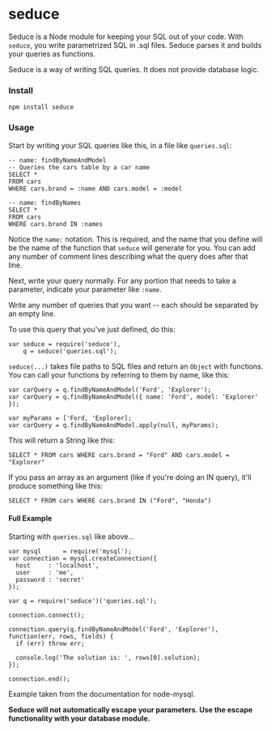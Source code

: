 # seduce

Seduce is a Node module for keeping your SQL out of your code.  With `seduce`,
you write parametrized SQL in .sql files.  Seduce parses it and builds your
queries as functions.

Seduce is a way of writing SQL queries.  It does not provide database logic.


### Install

`npm install seduce`

### Usage

Start by writing your SQL queries like this, in a file like `queries.sql`:

    -- name: findByNameAndModel
    -- Queries the cars table by a car name
    SELECT *
    FROM cars
    WHERE cars.brand = :name AND cars.model = :model

    -- name: findByNames
    SELECT *
    FROM cars
    WHERE cars.brand IN :names

Notice the `name:` notation.  This is required, and the name that you define
will be the name of the function that `seduce` will generate for you.  You can
add any number of comment lines describing what the query does after that line.

Next, write your query normally.  For any portion that needs to take a
parameter, indicate your parameter like `:name`.

Write any number of queries that you want -- each should be separated by an
empty line.

To use this query that you've just defined, do this:

    var seduce = require('seduce'),
        q = seduce('queries.sql');

`seduce(...)` takes file paths to SQL files and return an `Object` with functions.  You can call your
functions by referring to them by name, like this:

    var carQuery = q.findByNameAndModel('Ford', 'Explorer');
    var carQuery = q.findByNameAndModel({ name: 'Ford', model: 'Explorer' });

    var myParams = ['Ford, 'Explorer];
    var carQuery = q.findByNameAndModel.apply(null, myParams);

This will return a String like this:

    SELECT * FROM cars WHERE cars.brand = "Ford" AND cars.model = "Explorer"

If you pass an array as an argument (like if you're doing an IN query), it'll
produce something like this:

    SELECT * FROM cars WHERE cars.brand IN ("Ford", "Honda")

#### Full Example

Starting with `queries.sql` like above...

    var mysql      = require('mysql');
    var connection = mysql.createConnection({
      host     : 'localhost',
      user     : 'me',
      password : 'secret'
    });

    var q = require('seduce')('queries.sql');

    connection.connect();

    connection.query(q.findByNameAndModel('Ford', 'Explorer'), function(err, rows, fields) {
      if (err) throw err;

      console.log('The solution is: ', rows[0].solution);
    });

    connection.end();

Example taken from the documentation for node-mysql.

**Seduce will not automatically escape your parameters.  Use the escape
functionality with your database module.**

